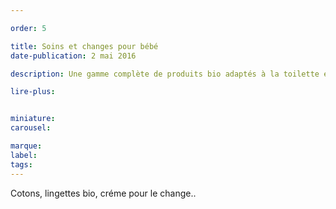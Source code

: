 ```yaml
---

order: 5

title: Soins et changes pour bébé
date-publication: 2 mai 2016

description: Une gamme complète de produits bio adaptés à la toilette et au change du bébé

lire-plus:


miniature: 
carousel: 

marque:
label: 
tags: 
---
```


<!--fin-excerpt-->
<!-- *********************************** -->
<!-- **** début contenu détaillé **** -->

Cotons, lingettes bio, créme pour le change..

<!-- **** fin contenu détaillé **** -->
<!-- ********************************* -->
